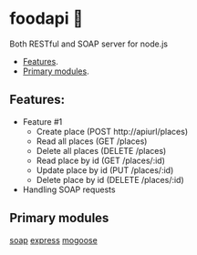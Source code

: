 # foodapi :fork_and_knife:
Both RESTful and SOAP server for node.js

* [Features](https://github.com/Liemrist/foodapi#features).
* [Primary modules](https://github.com/Liemrist/foodapi#primary-modules).

## Features:
* Feature #1
  * Create place (POST http://apiurl/places)
  * Read all places (GET /places)
  * Delete all places (DELETE /places)
  * Read place by id (GET /places/:id)
  * Update place by id (PUT /places/:id)
  * Delete place by id (DELETE /places/:id)
* Handling SOAP requests

## Primary modules
[soap](https://github.com/vpulim/node-soap)
[express](https://github.com/expressjs/express)
[mogoose](https://github.com/Automattic/mongoose)
